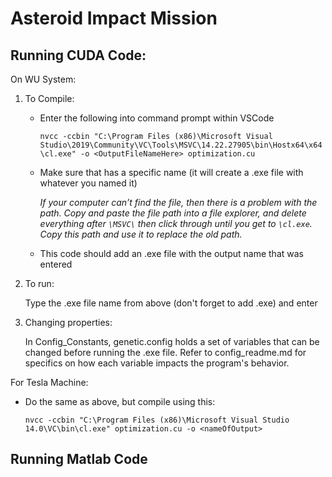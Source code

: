 <h1> Asteroid Impact Mission 

<h2> Running CUDA Code: </h2>

 On WU System:
1. To Compile:
   - Enter the following into command prompt within VSCode 

      `nvcc -ccbin "C:\Program Files (x86)\Microsoft Visual Studio\2019\Community\VC\Tools\MSVC\14.22.27905\bin\Hostx64\x64\cl.exe" -o <OutputFileNameHere> optimization.cu`

   
   - Make sure that <OutputFileNameHere> has a specific name (it will create a .exe file with whatever you named it)

    
     *If your computer can’t find the file, then there is a problem with the path. Copy and paste the file path into a file explorer, and delete everything after `\MSVC\` then click through until you get to `\cl.exe`. Copy this path and use it to replace the old path.*

    - This code should add an .exe file with the output name that was entered
		
  2. To run:
			
      Type the .exe file name from above (don't forget to add .exe) and enter
      
  3. Changing properties:
    
      In Config_Constants, genetic.config holds a set of variables that can be changed before running the .exe file.  Refer to config_readme.md for specifics on how each variable impacts the program's behavior.
      
		
  For Tesla Machine:
			  
   - Do the same as above, but compile using this:

     `nvcc -ccbin "C:\Program Files (x86)\Microsoft Visual Studio 14.0\VC\bin\cl.exe" optimization.cu -o <nameOfOutput>`
       
 
 <n>
<h2> Running Matlab Code </h2>

  





